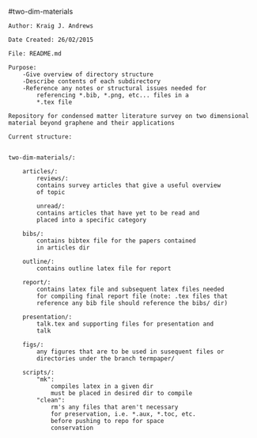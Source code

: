 #two-dim-materials


	Author: Kraig J. Andrews
	
	Date Created: 26/02/2015
	
	File: README.md

	Purpose: 
		-Give overview of directory structure
		-Describe contents of each subdirectory 
		-Reference any notes or structural issues needed for 
			referencing *.bib, *.png, etc... files in a 
			*.tex file
	
	Repository for condensed matter literature survey on two dimensional
	material beyond graphene and their applications

	Current structure:


	two-dim-materials/:

  		articles/:
			reviews/:
			contains survey articles that give a useful overview 
			of topic

			unread/:
			contains articles that have yet to be read and 
			placed into a specific category

		bibs/:
			contains bibtex file for the papers contained 
			in articles dir
	
		outline/:
			contains outline latex file for report

		report/:
			contains latex file and subsequent latex files needed 
			for compiling final report file (note: .tex files that 
			reference any bib file should reference the bibs/ dir)

		presentation/:
			talk.tex and supporting files for presentation and 
			talk 

		figs/:
			any figures that are to be used in susequent files or
			directories under the branch termpaper/

		scripts/:
			"mk":
				compiles latex in a given dir
				must be placed in desired dir to compile
			"clean":
				rm's any files that aren't necessary
				for preservation, i.e. *.aux, *.toc, etc.
				before pushing to repo for space
				conservation
